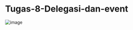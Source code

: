 # Tugas-8-Delegasi-dan-event
![image](https://user-images.githubusercontent.com/119904988/205795791-ba08cafa-e42c-45c1-9c23-b3b2a07ed0bc.png)
